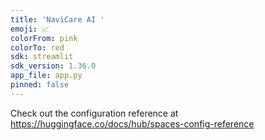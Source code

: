 ```yaml
---
title: 'NaviCare AI '
emoji: 📈
colorFrom: pink
colorTo: red
sdk: streamlit
sdk_version: 1.36.0
app_file: app.py
pinned: false
---
```


Check out the configuration reference at https://huggingface.co/docs/hub/spaces-config-reference
